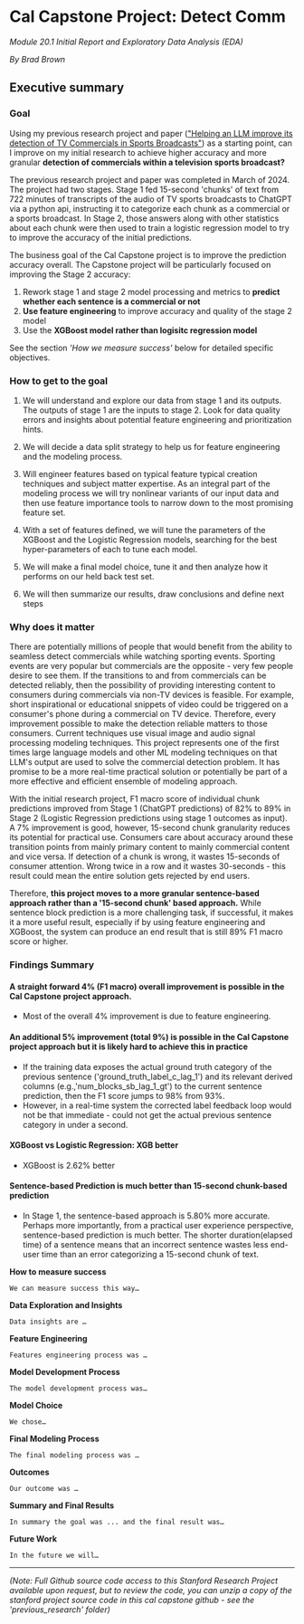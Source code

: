 # Cal Capstone Project: Detect Comm

_Module 20.1 Initial Report and Exploratory Data Analysis (EDA)_

_By Brad Brown_

## Executive summary

### Goal
Using my previous research project and paper (["Helping an LLM improve its detection of TV Commercials in Sports Broadcasts"](https://bb-wg02.github.io/cal-cap/scope/CS229_Stanford_Poster_-_Brad_Brown.pdf)) as a starting point, can I improve on my initial research to achieve higher accuracy and more granular **detection of commercials within a television sports broadcast?** 

The previous research project and paper was completed in March of 2024. The project had two stages. Stage 1 fed 15-second 'chunks' of text from 722 minutes of transcripts of the audio of TV sports broadcasts to ChatGPT via a python api, instructing it to categorize each chunk as a commercial or a sports broadcast. In Stage 2, those answers along with other statistics about each chunk were then used to train a logistic regression model to try to improve the accuracy of the initial predictions. 

The business goal of the Cal Capstone project is to improve the prediction accuracy overall. The Capstone project will be particularly focused on improving the Stage 2 accuracy: 
1) Rework stage 1 and stage 2 model processing and metrics to **predict whether each sentence is a commercial or not**
2) **Use feature engineering** to improve accuracy and quality of the stage 2 model
3) Use the **XGBoost model rather than logisitc regression model**

See the section *'How we measure success'* below for detailed specific objectives.


### How to get to the goal

1) We will understand and explore our data from stage 1 and its outputs. The outputs of stage 1 are the inputs to stage 2. Look for data quality errors and insights about potential feature engineering and prioritization hints.

2) We will decide a data split strategy to help us for feature engineering and the modeling process.

3) Will engineer features based on typical feature typical creation techniques and subject matter expertise. As an integral part of the modeling process we will try nonlinear variants of our input data and then use feature importance tools to narrow down to the most promising feature set.

4) With a set of features defined, we will tune the parameters of the XGBoost and the Logistic Regression models, searching for the best hyper-parameters of each to tune each model.

5) We will make a final model choice, tune it and then analyze how it performs on our held back test set.

6) We will then summarize our results, draw conclusions and define next steps


### Why does it matter

There are potentially millions of people that would benefit from the ability to seamless detect commercials while watching sporting events. Sporting events are very popular but commercials are the opposite - very few people desire to see them. If the transitions to and from commercials can be detected reliably, then the possibility of providing interesting content to consumers during commercials via non-TV devices is feasible. For example, short inspirational or educational snippets of video could be triggered on a consumer's phone during a commercial on TV device. Therefore, every improvement possible to make the detection reliable matters to those consumers. Current techniques use visual image and audio signal processing modeling techniques. This project represents one of the first times large language models and other ML modeling techniques on that LLM's output are used to solve the commercial detection problem. It has promise to be a more real-time practical solution or potentially be part of a more effective and efficient ensemble of modeling approach.

With the initial research project, F1 macro score of individual chunk predictions improved from Stage 1 (ChatGPT predictions) of 82% to 89% in Stage 2 (Logistic Regression predictions using stage 1 outcomes as input). A 7% improvement is good, however, 15-second chunk granularity reduces its potential for practical use. Consumers care about accuracy around these transition points from mainly primary content to mainly commercial content and vice versa. If detection of a chunk is wrong, it wastes 15-seconds of consumer attention. Wrong twice in a row and it wastes 30-seconds - this result could mean the entire solution gets rejected by end users.

Therefore, **this project moves to a more granular sentence-based approach rather than a '15-second chunk' based approach.** While sentence block prediction is a more challenging task, if successful, it makes it a more useful result, especially if by using feature engineering and XGBoost, the system can produce an end result that is still 89% F1 macro score or higher.

### Findings Summary
#### A straight forward 4% (F1 macro) overall improvement is possible in the Cal Capstone project approach. 

- Most of the overall 4% improvement is due to feature engineering.

#### An additional 5% improvement (total 9%) is possible in the Cal Capstone project approach but it is likely hard to achieve this in practice
- If the training data exposes the actual ground truth category of the previous sentence ('ground_truth_label_c_lag_1') and its relevant derived columns (e.g.,'num_blocks_sb_lag_1_gt') to the current sentence prediction, then the F1 score jumps to 98% from 93%.
- However, in a real-time system the corrected label feedback loop would not be that immediate - could not get the actual previous sentence category in under a second.

#### XGBoost vs Logistic Regression: XGB better
- XGBoost is 2.62% better

#### Sentence-based Prediction is much better than 15-second chunk-based prediction
- In Stage 1, the sentence-based approach is 5.80% more accurate. Perhaps more importantly, from a practical user experience perspective, sentence-based prediction is much better. The shorter duration(elapsed time) of a sentence means that an incorrect sentence wastes less end-user time than an error categorizing a 15-second chunk of text.



**How to measure success**


    We can measure success this way…


**Data Exploration and Insights**


    Data insights are …

**Feature Engineering**


    Features engineering process was …

**Model Development Process**


    The model development process was…

**Model Choice**


    We chose…

**Final Modeling Process**


    The final modeling process was …

**Outcomes**


    Our outcome was …

**Summary and Final Results**


    In summary the goal was ... and the final result was…

**Future Work**


    In the future we will…


----

*(Note: Full Github source code access to this Stanford Research Project available upon request, but to review the code, you can unzip a copy of the stanford project source code in this cal capstone github - see the 'previous_research' folder)*